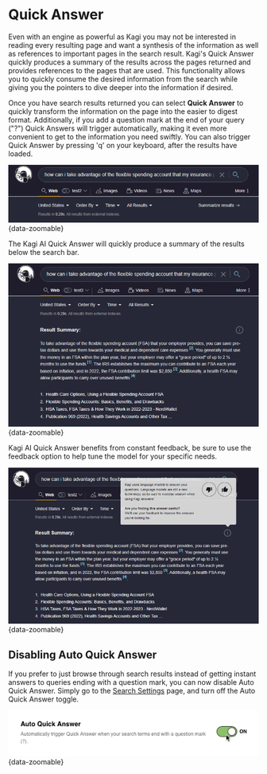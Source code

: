 # Quick Answer

Even with an engine as powerful as Kagi you may not be interested in reading every resulting page and want a synthesis of the information as well as references to important pages in the search result. Kagi's Quick Answer quickly produces a summary of the results across the pages returned and provides references to the pages that are used. This functionality allows you to quickly consume the desired information from the search while giving you the pointers to dive deeper into the information if desired.

Once you have search results returned you can select **Quick Answer** to quickly transform the information on the page into the easier to digest format. Additionally, if you add a question mark at the end of your query ("?") Quick Answers will trigger automatically, making it even more convenient to get to the information you need swiftly. You can also trigger Quick Answer by pressing 'q' on your keyboard, after the results have loaded.

![Summarizer](media/summarize.png){data-zoomable}

The Kagi AI Quick Answer will quickly produce a summary of the results below the search bar.

![Summary Results](media/summarized_results.png){data-zoomable}

Kagi AI Quick Answer benefits from constant feedback, be sure to use the feedback option to help tune the model for your specific needs.

![Summary Feedback](media/summarize_feedback.png){data-zoomable}

## Disabling Auto Quick Answer

If you prefer to just browse through search results instead of getting instant answers to queries ending with a question mark, you can now disable Auto Quick Answer. Simply go to the [Search Settings](https://kagi.com/settings?p=search) page, and turn off the Auto Quick Answer toggle.

![Auto Quick Answer Toggle](./media/quick_answer_toggle.gif){data-zoomable}
